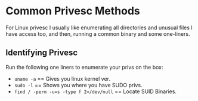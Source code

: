 # Common Privesc Methods

For Linux privesc I usually like enumerating all directories and unusual files I have access too, and then, running a common binary and some one-liners.

## Identifying Privesc

Run the following one liners to enumerate your privs on the box:

- `uname -a` == Gives you linux kernel ver.
- `sudo -l` == Shows you where you have SUDO privs.
- `find / -perm -u=s -type f 2>/dev/null` == Locate SUID Binaries.


